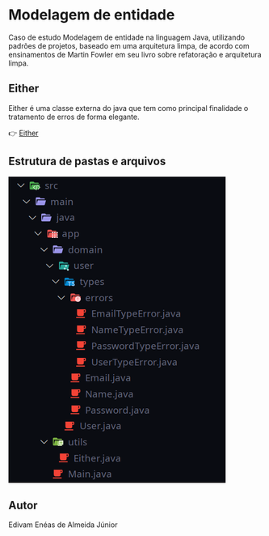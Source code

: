 # Modelagem de entidade

Caso de estudo Modelagem de entidade na linguagem Java, utilizando padrões de projetos, baseado em uma arquitetura limpa, de acordo com ensinamentos de Martin Fowler em seu livro sobre refatoração e arquitetura limpa.

## Either

Either é uma classe externa do java que tem como principal finalidade o tratamento de erros de forma elegante.

👉 <a href="https://github.com/venzel/entity_ddd/blob/master/src/main/java/app/utils/Either.java">Either</a><br />

## Estrutura de pastas e arquivos

<img src="./media/images/folders-v1.png" />

## Autor

Edivam Enéas de Almeida Júnior
